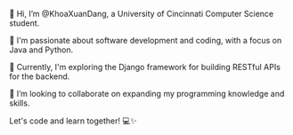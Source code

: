 👋 Hi, I’m @KhoaXuanDang, a University of Cincinnati Computer Science student.

👀 I'm passionate about software development and coding, with a focus on Java and Python. 

🌱 Currently, I'm exploring the Django framework for building RESTful APIs for the backend.

💞️ I’m looking to collaborate on expanding my programming knowledge and skills.

Let's code and learn together! 💻✨

<!--
**KhoaXuanDang/KhoaXuanDang** is a ✨ _special_ ✨ repository because its `README.md` (this file) appears on your GitHub profile.

Here are some ideas to get you started:

- 🔭 I’m currently working on ...
- 🌱 I’m currently learning ...
- 👯 I’m looking to collaborate on ...
- 🤔 I’m looking for help with ...
- 💬 Ask me about ...
- 📫 How to reach me: ...
- 😄 Pronouns: ...
- ⚡ Fun fact: ...
-->
